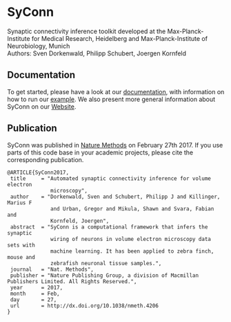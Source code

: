 # SyConn

Synaptic connectivity inference toolkit developed at the Max-Planck-Institute for Medical Research, Heidelberg and
Max-Planck-Institute of Neurobiology, Munich <br />
Authors: Sven Dorkenwald, Philipp Schubert, Joergen Kornfeld <br />

Documentation
--------------
To get started, please have a look at our [documentation](https://structuralneurobiologylab.github.io/SyConn/documentation/), with information on how to run our [example](https://github.com/StructuralNeurobiologyLab/SyConn/blob/master/examples/full_run_example.py). We also present more general information about SyConn on our [Website](https://structuralneurobiologylab.github.io/SyConn/).

Publication
-----------

SyConn was published in [Nature Methods](http://www.nature.com/nmeth/journal/vaop/ncurrent/full/nmeth.4206.html) on February 27th 2017. If you use parts of this code base in your academic projects, please cite the corresponding publication. <br />

  ```
 @ARTICLE{SyConn2017,
   title     = "Automated synaptic connectivity inference for volume electron
                microscopy",
   author    = "Dorkenwald, Sven and Schubert, Philipp J and Killinger, Marius F
                and Urban, Gregor and Mikula, Shawn and Svara, Fabian and
                Kornfeld, Joergen",
   abstract  = "SyConn is a computational framework that infers the synaptic
                wiring of neurons in volume electron microscopy data sets with
                machine learning. It has been applied to zebra finch, mouse and
                zebrafish neuronal tissue samples.",
   journal   = "Nat. Methods",
   publisher = "Nature Publishing Group, a division of Macmillan Publishers Limited. All Rights Reserved.",
   year      = 2017,
   month     = Feb,
   day       = 27,
   url       = http://dx.doi.org/10.1038/nmeth.4206
 }
  ```
